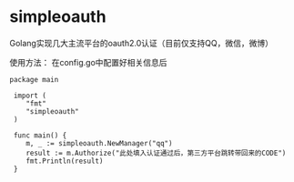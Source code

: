 # simpleoauth

Golang实现几大主流平台的oauth2.0认证（目前仅支持QQ，微信，微博）

使用方法：
在config.go中配置好相关信息后

    package main

     import (
     	"fmt"
     	"simpleoauth"
     )

     func main() {
     	m, _ := simpleoauth.NewManager("qq")
     	result := m.Authorize("此处填入认证通过后，第三方平台跳转带回来的CODE")
     	fmt.Println(result)
     }